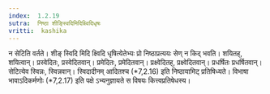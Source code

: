 ```yaml
---
index:  1.2.19
sutra:  निष्ठा शीङ्स्विदिमिदिक्ष्विदिधृषः
vritti:  kashika 
---
```


न सेटिति वर्तते। शीङ् स्विदि मिदि क्ष्विदि धृषित्येतेभ्यः प्रो निष्ठाप्रत्ययः सेण् न किद् भवति। शयितह्, शयित्वान्। प्रस्वेदितः, प्रस्वेदितवान्। प्रमेदितः, प्रमेदितवान्। प्रक्ष्वेदितह्, प्रक्ष्वेदितवान्। प्रधर्षितः प्रधर्षितवान्। सेटित्येव स्विन्नः, स्विन्नवान्। स्विदादीनम् आदितश्च (*7,2.16) इति निष्ठायामिट् प्रतिषिध्यते। विभाषा भावाऽदिकर्मणोः (*7,2.17) इति पक्षे ऽभ्यनुज्ञायते स विषयः कित्त्वप्रतिषेधस्य।

